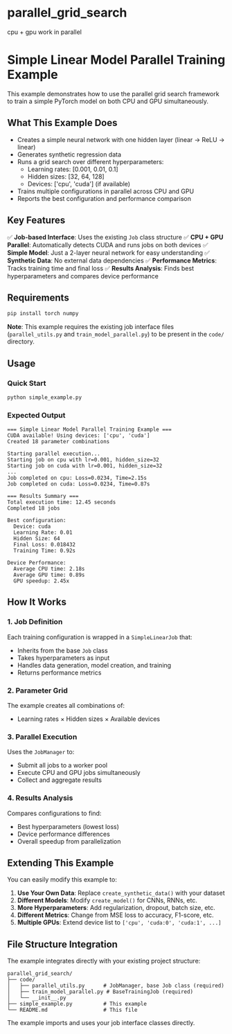 # parallel_grid_search
cpu + gpu work in parallel

# Simple Linear Model Parallel Training Example

This example demonstrates how to use the parallel grid search framework to train a simple PyTorch model on both CPU and GPU simultaneously.

## What This Example Does

- Creates a simple neural network with one hidden layer (linear → ReLU → linear)
- Generates synthetic regression data
- Runs a grid search over different hyperparameters:
  - Learning rates: [0.001, 0.01, 0.1]
  - Hidden sizes: [32, 64, 128]
  - Devices: ['cpu', 'cuda'] (if available)
- Trains multiple configurations in parallel across CPU and GPU
- Reports the best configuration and performance comparison

## Key Features

✅ **Job-based Interface**: Uses the existing `Job` class structure
✅ **CPU + GPU Parallel**: Automatically detects CUDA and runs jobs on both devices
✅ **Simple Model**: Just a 2-layer neural network for easy understanding
✅ **Synthetic Data**: No external data dependencies
✅ **Performance Metrics**: Tracks training time and final loss
✅ **Results Analysis**: Finds best hyperparameters and compares device performance

## Requirements

```bash
pip install torch numpy
```

**Note**: This example requires the existing job interface files (`parallel_utils.py` and `train_model_parallel.py`) to be present in the `code/` directory.

## Usage

### Quick Start
```bash
python simple_example.py
```

### Expected Output
```
=== Simple Linear Model Parallel Training Example ===
CUDA available! Using devices: ['cpu', 'cuda']
Created 18 parameter combinations

Starting parallel execution...
Starting job on cpu with lr=0.001, hidden_size=32
Starting job on cuda with lr=0.001, hidden_size=32
...
Job completed on cpu: Loss=0.0234, Time=2.15s
Job completed on cuda: Loss=0.0234, Time=0.87s

=== Results Summary ===
Total execution time: 12.45 seconds
Completed 18 jobs

Best configuration:
  Device: cuda
  Learning Rate: 0.01
  Hidden Size: 64
  Final Loss: 0.018432
  Training Time: 0.92s

Device Performance:
  Average CPU time: 2.18s
  Average GPU time: 0.89s
  GPU speedup: 2.45x
```

## How It Works

### 1. Job Definition
Each training configuration is wrapped in a `SimpleLinearJob` that:
- Inherits from the base `Job` class
- Takes hyperparameters as input
- Handles data generation, model creation, and training
- Returns performance metrics

### 2. Parameter Grid
The example creates all combinations of:
- Learning rates × Hidden sizes × Available devices

### 3. Parallel Execution
Uses the `JobManager` to:
- Submit all jobs to a worker pool
- Execute CPU and GPU jobs simultaneously
- Collect and aggregate results

### 4. Results Analysis
Compares configurations to find:
- Best hyperparameters (lowest loss)
- Device performance differences
- Overall speedup from parallelization

## Extending This Example

You can easily modify this example to:

1. **Use Your Own Data**: Replace `create_synthetic_data()` with your dataset
2. **Different Models**: Modify `create_model()` for CNNs, RNNs, etc.
3. **More Hyperparameters**: Add regularization, dropout, batch size, etc.
4. **Different Metrics**: Change from MSE loss to accuracy, F1-score, etc.
5. **Multiple GPUs**: Extend device list to `['cpu', 'cuda:0', 'cuda:1', ...]`

## File Structure Integration

The example integrates directly with your existing project structure:
```
parallel_grid_search/
├── code/
│   ├── parallel_utils.py      # JobManager, base Job class (required)
│   ├── train_model_parallel.py # BaseTrainingJob (required)
│   └── __init__.py
├── simple_example.py          # This example
└── README.md                  # This file
```

The example imports and uses your job interface classes directly.
